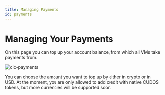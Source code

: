 ```yaml
---
title: Managing Payments
id: payments
---
```


# Managing Your Payments

On this page you can top up your account balance, from which all VMs take payments from.

![cic-payments](@site/static/img/cic-payments.png)

You can choose the amount you want to top up by either in crypto or in USD.
At the moment, you are only allowed to add credit with native CUDOS tokens, but more currencies will be supported soon.
